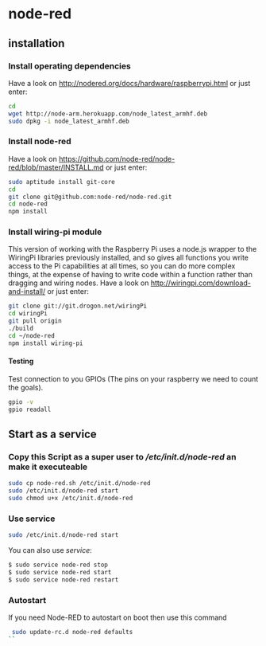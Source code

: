 # node-red

## installation

### Install operating dependencies
Have a look on http://nodered.org/docs/hardware/raspberrypi.html or just enter:
```bash
cd
wget http://node-arm.herokuapp.com/node_latest_armhf.deb
sudo dpkg -i node_latest_armhf.deb
```
### Install node-red
Have a look on https://github.com/node-red/node-red/blob/master/INSTALL.md or just enter:
```bash
sudo aptitude install git-core
cd
git clone git@github.com:node-red/node-red.git
cd node-red
npm install
```

### Install wiring-pi module
This version of working with the Raspberry Pi uses a node.js wrapper to the WiringPi libraries previously installed, and so gives all functions you write access to the Pi capabilities at all times, so you can do more complex things, at the expense of having to write code within a function rather than dragging and wiring nodes.
Have a look on http://wiringpi.com/download-and-install/ or just enter:

```bash
git clone git://git.drogon.net/wiringPi
cd wiringPi
git pull origin
./build
cd ~/node-red
npm install wiring-pi
```

#### Testing
Test connection to you GPIOs (The pins on your raspberry we need to count the goals).
```bash
gpio -v
gpio readall
```

## Start as a service
### Copy this Script as a super user to _/etc/init.d/node-red_ an make it executeable

```bash
sudo cp node-red.sh /etc/init.d/node-red
sudo /etc/init.d/node-red start
sudo chmod u+x /etc/init.d/node-red
```
### Use service
```bash
sudo /etc/init.d/node-red start
```
You can also use _service_:
```bash
$ sudo service node-red stop
$ sudo service node-red start
$ sudo service node-red restart
```

### Autostart
If you need Node-RED to autostart on boot then use this command
```bash
 sudo update-rc.d node-red defaults
``

